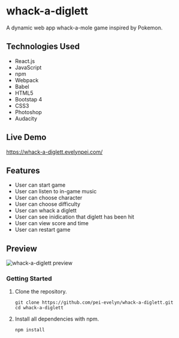 # whack-a-diglett
A dynamic web app whack-a-mole game inspired by Pokemon.

## Technologies Used
- React.js
- JavaScript
- npm
- Webpack
- Babel
- HTML5
- Bootstap 4
- CSS3
- Photoshop
- Audacity

## Live Demo
https://whack-a-diglett.evelynpei.com/

## Features
- User can start game
- User can listen to in-game music
- User can choose character
- User can choose difficulty
- User can whack a diglett
- User can see inidication that diglett has been hit
- User can view score and time
- User can restart game

## Preview
<p>
  <img src="dist/images/whack-a-diglett.gif" alt="whack-a-diglett preview">
</p>

### Getting Started

1. Clone the repository.

    ```shell
    git clone https://github.com/pei-evelyn/whack-a-diglett.git
    cd whack-a-diglett
    ```
2. Install all dependencies with npm.

    ```shell
    npm install
    ```
